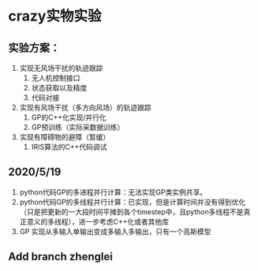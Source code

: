 # crazy实物实验
## 实验方案：
1. 实现无风场干扰的轨迹跟踪
    1. 无人机控制接口
    2. 状态获取以及精度
    3. 代码对接
2. 实现有风场干扰（多方向风场）的轨迹跟踪
    1. GP的C++化实现/并行化
    2. GP预训练（实际采数据训练）
3. 实现有障碍物的避障（暂缓）
    1. IRIS算法的C++代码调试
## 2020/5/19
1. python代码GP的多进程并行计算：无法实现GP类实例共享。
2. python代码GP的多线程并行计算：已实现，但是计算时间并没有得到优化（只是把更新的一大段时间平摊到各个timestep中，且python多线程不是真正意义的多线程），进一步考虑C++化或者其他库
3. GP 实现从多输入单输出变成多输入多输出，只有一个高斯模型

## Add branch zhenglei
